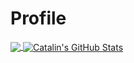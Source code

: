# Profile

<a href="https://github.com/TaufeqRazakh/TaufeqRazakh">
  <img align="center" src="https://github-readme-stats.vercel.app/api/top-langs/?username=TaufeqRazakh&theme=vue-dark&hide=tcl,roff" />
</a>

<a href="https://github.com/TaufeqRazakh/TaufeqRazakh">
  <img align="center" src="https://github-readme-stats.vercel.app/api?username=TaufeqRazakh&show_icons=true&theme=vue-dark&hide=contribs&incluse_all_commits=true&count_private=true" alt="Catalin's GitHub Stats" />
</a>
